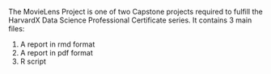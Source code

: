 The MovieLens Project is one of two Capstone projects required to fulfill the HarvardX Data Science Professional Certificate series. It contains 3 main files:
1. A report in rmd format
2. A report in pdf format
3. R script
